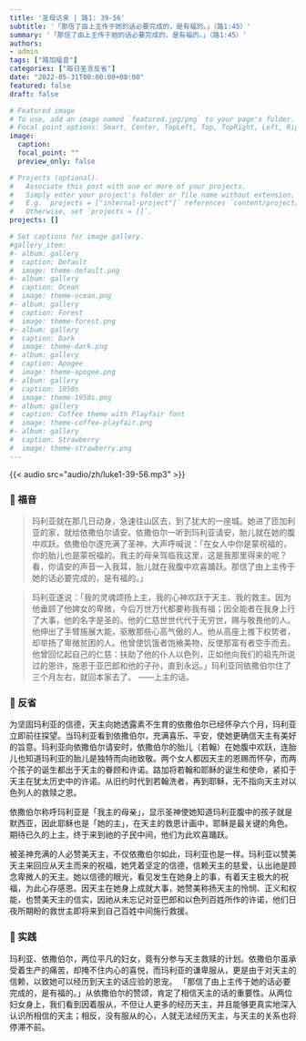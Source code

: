 ```yaml
---
title: '圣母访亲 | 路1: 39-56'
subtitle: '「那信了由上主传于她的话必要完成的，是有福的。」（路1:45）'
summary: '「那信了由上主传于她的话必要完成的，是有福的。」（路1:45）'
authors:
- admin
tags: ["路加福音"]
categories: ["每日圣言反省"]
date: "2022-05-31T00:00:00+08:00"
featured: false
draft: false

# Featured image
# To use, add an image named `featured.jpg/png` to your page's folder.
# Focal point options: Smart, Center, TopLeft, Top, TopRight, Left, Right, BottomLeft, Bottom, BottomRight
image:
  caption:
  focal_point: ""
  preview_only: false

# Projects (optional).
#   Associate this post with one or more of your projects.
#   Simply enter your project's folder or file name without extension.
#   E.g. `projects = ["internal-project"]` references `content/project/deep-learning/index.md`.
#   Otherwise, set `projects = []`.
projects: []

# Set captions for image gallery.
#gallery_item:
#- album: gallery
#  caption: Default
#  image: theme-default.png
#- album: gallery
#  caption: Ocean
#  image: theme-ocean.png
#- album: gallery
#  caption: Forest
#  image: theme-forest.png
#- album: gallery
#  caption: Dark
#  image: theme-dark.png
#- album: gallery
#  caption: Apogee
#  image: theme-apogee.png
#- album: gallery
#  caption: 1950s
#  image: theme-1950s.png
#- album: gallery
#  caption: Coffee theme with Playfair font
#  image: theme-coffee-playfair.png
#- album: gallery
#  caption: Strawberry
#  image: theme-strawberry.png
---
```


{{< audio src="audio/zh/luke1-39-56.mp3" >}}

### :love_letter: 福音
> 玛利亚就在那几日动身，急速往山区去，到了犹大的一座城。她进了匝加利亚的家，就给依撒伯尔请安。依撒伯尔一听到玛利亚请安，胎儿就在她的腹中欢跃。依撒伯尔遂充满了圣神，大声呼喊说：「在女人中你是蒙祝福的，你的胎儿也是蒙祝福的。我主的母亲驾临我这里，这是我那里得来的呢？看，你请安的声音一入我耳，胎儿就在我腹中欢喜踊跃。那信了由上主传于她的话必要完成的，是有福的。」

> 玛利亚遂说：「我的灵魂颂扬上主，我的心神欢跃于天主、我的救主。因为他垂顾了他婢女的卑微，今后万世万代都要称我有福；因全能者在我身上行了大事，他的名字是圣的。他的仁慈世世代代于无穷世，赐与敬畏他的人。他伸出了手臂施展大能，驱散那些心高气傲的人。他从高座上推下权势者，却举扬了卑微贫困的人。他曾使饥饿者饱飨美物，反使那富有者空手而去。他曾回忆起自己的仁慈：扶助了他的仆人以色列，正如他向我们的祖先所说过的恩许，施恩于亚巴郎和他的子孙，直到永远。」玛利亚同依撒伯尔住了三个月左右，就回本家去了。 ——上主的话。

### :speech_balloon: 反省
为坚固玛利亚的信德，天主向她透露素不生育的依撒伯尔已经怀孕六个月，玛利亚立即前往探望。当玛利亚看到依撒伯尔，充满喜乐、平安，使她更确信天主有美好的旨意。玛利亚向依撒伯尔请安时，依撒伯尔的胎儿（若翰）在她腹中欢跃，连胎儿也知道玛利亚的胎儿是独特而向祂致敬。两个女人都因天主的恩赐而怀孕，而两个孩子的诞生都出于天主的眷顾和许诺。路加将若翰和耶稣的诞生和使命，紧扣于天主在犹太历史中的许诺。从旧约时代到若翰洗者，再到耶稣，无不指向天主对以色列人的救赎之恩。

依撒伯尔称呼玛利亚是「我主的母亲」，显示圣神使她知道玛利亚腹中的孩子就是默西亚，因此耶稣也是「她的主」，在天主的救恩计画中，耶稣是最关键的角色。期待已久的上主，终于来到祂的子民中间，他们为此欢喜踊跃。

被圣神充满的人必赞美天主，不仅依撒伯尔如此，玛利亚也是一样。玛利亚以赞美天主来回应从天主而来的祝福，她凭着坚定的信德，信赖天主的慈爱，认出祂是顾念卑微人的天主。她以信德的眼光，看见发生在她身上的事，有着天主极大的祝福，为此心存感恩。因天主在她身上成就大事，她赞美称扬天主的怜悯、正义和权能，也赞美天主的信实，因祂从未忘记对亚巴郎和以色列百姓所作的许诺，他们日夜所期盼的救世主即将来到自己百姓中间施行救援。

### :runner: 实践
玛利亚、依撒伯尔，两位平凡的妇女，竟有分参与天主救赎的计划。依撒伯尔虽承受着生产的痛苦，却掩不住内心的喜悦，而玛利亚的谦卑服从，更是由于对天主的信赖，以致她可以经历到天主的话应验的恩宠。 「那信了由上主传于她的话必要完成的，是有福的。」从依撒伯尔的赞颂，肯定了相信天主的话的重要性。从两位妇女身上，我们看到因着服从，不但让人更多的经历天主，并且能够更真实地深入认识所相信的天主；相反，没有服从的心，人就无法经历天主，与天主的关系也将停滞不前。
